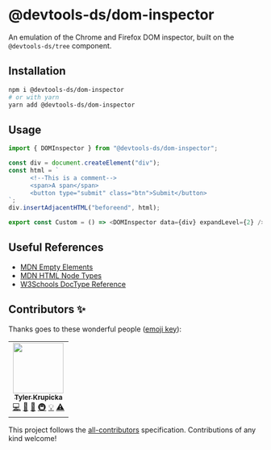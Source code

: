 # @devtools-ds/dom-inspector

An emulation of the Chrome and Firefox DOM inspector, built on the `@devtools-ds/tree` component.

## Installation

```sh
npm i @devtools-ds/dom-inspector
# or with yarn
yarn add @devtools-ds/dom-inspector
```

## Usage

```js
import { DOMInspector } from "@devtools-ds/dom-inspector";
```

```js
const div = document.createElement("div");
const html = `
      <!--This is a comment-->
      <span>A span</span>
      <button type="submit" class="btn">Submit</button>
`;
div.insertAdjacentHTML("beforeend", html);

export const Custom = () => <DOMInspector data={div} expandLevel={2} />;
```

## Useful References

- [MDN Empty Elements](https://developer.mozilla.org/en-US/docs/Glossary/Empty_element)
- [MDN HTML Node Types](https://developer.mozilla.org/en-US/docs/Web/API/Node/nodeType)
- [W3Schools DocType Reference](https://www.w3schools.com/tags/tag_doctype.asp)

## Contributors ✨

Thanks goes to these wonderful people ([emoji key](https://allcontributors.org/docs/en/emoji-key)):

<!-- ALL-CONTRIBUTORS-LIST:START - Do not remove or modify this section -->
<!-- prettier-ignore-start -->
<!-- markdownlint-disable -->
<table>
  <tr>
    <td align="center"><a href="https://github.com/tylerkurpicka"><img src="https://avatars.githubusercontent.com/u/5761061?v=4?s=100" width="100px;" alt=""/><br /><sub><b>Tyler Krupicka</b></sub></a><br /><a href="https://github.com/design-systems/devtools-ds/commits?author=tylerkurpicka" title="Code">💻</a> <a href="https://github.com/design-systems/devtools-ds/commits?author=tylerkurpicka" title="Documentation">📖</a> <a href="#design-tylerkurpicka" title="Design">🎨</a> <a href="#infra-tylerkurpicka" title="Infrastructure (Hosting, Build-Tools, etc)">🚇</a> <a href="#example-tylerkurpicka" title="Examples">💡</a> <a href="https://github.com/design-systems/devtools-ds/commits?author=tylerkurpicka" title="Tests">⚠️</a></td>
  </tr>
</table>

<!-- markdownlint-restore -->
<!-- prettier-ignore-end -->

<!-- ALL-CONTRIBUTORS-LIST:END -->

This project follows the [all-contributors](https://github.com/all-contributors/all-contributors) specification. Contributions of any kind welcome!
